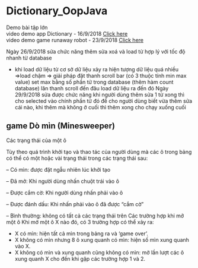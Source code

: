 # Dictionary_OopJava
Demo bài tập lớn </br>
video demo app Dictionary - 16/9/2018 <a href="https://youtu.be/QikSkKiKPYo">Click here</a></br>
video demo game runaway robot - 23/9/2018 <a href="https://youtu.be/N1iF3Z4SXVU">Click here</a></br>

Ngày 26/9/2018 sửa chức năng thêm sửa xoá và load từ hợp lý với tốc độ nhanh từ database
- khi load dữ liệu từ cơ sở dữ liệu xảy ra hiện tượng dữ liệu quá nhiều =>load chậm => giải pháp đặt thanh scroll bar (có 3 thuộc tính min max value) set max bằng số phần tử trong database (thêm hàm count database) lăn thanh scroll đến đâu load dữ liệu ra đến đó
Ngày 29/9/2018 sửa được chức năng khi người dùng thêm sửa 1 từ xong thì cho selected vào chính phần tử đó để cho người dùng biết vừa thêm sửa cái nào, khi thêm mà không ở cuối thì thêm xong cho chạy xuống cuối
## game Dò mìn (Minesweeper)
Các trạng thái của một ô

Tùy theo quá trình khởi tạo và thao tác của người dùng mà các ô trong bảng có thể có một hoặc vài trạng thái trong các trạng thái sau:

–       Có mìn: được đặt ngẫu nhiên lúc khởi tạo

–       Đã mở: Khi người dùng nhấn chuột trái vào ô

–       Được cắm cờ: Khi người dùng nhấn phải vào ô

–       Được đánh dấu: Khi nhấn phải vào ô đã được “cắm cờ”

–       Bình thường: không có tất cả các trạng thái trên
Các trường hợp khi mở một ô
Khi mở một ô X nào đó, có 3 trường hợp có thể xảy ra:
-   X có mìn: hiện tất cả mìn trong bảng ra và ‘game over’.
-   X không có mìn nhưng 8 ô xung quanh có mìn: hiện số mìn xung quanh vào X.
-   X không có mìn và xung quanh cũng không có mìn: mở lần lượt các ô xung quanh X cho đến khi gặp các trường hợp 1 và 2.
